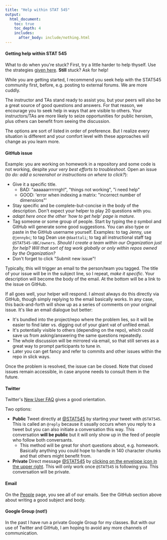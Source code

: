 ```yaml
---
title: "Help within STAT 545"
output:
  html_document:
    toc: true
    toc_depth: 4
    includes:
      after_body: include/nothing.html
---
```


#### Getting help within STAT 545

What to do when you're stuck? First, try a little harder to help thyself. Use the strategies [given here](help-general.html). __Still__ stuck? Ask for help! 

While you are getting started, I recommend you seek help with the STAT545 community first, before, e.g. posting to external forums. We are more cuddly.

The instructor and TAs stand ready to assist you, but your peers will also be a great source of good questions and answers. For that reason, we encourage you to seek help in ways that are visible to others. Your instructors/TAs are more likely to seize opportunities for public heroism, plus others can benefit from seeing the discussion.

The options are sort of listed in order of preference. But I realize every situation is different and your comfort level with these approaches will change as you learn more.

#### GitHub issue

Example: you are working on homework in a repository and some code is not working, despite *your very best efforts to troubleshoot*. Open an issue (*to do: add a screenshot or instructions on where to click?*):

  * Give it a specific title.
    - BAD: "aaaaaarrrrrrgh!", "things not working", "i need help"
    - GOOD: 'error when indexing a matrix: "incorrect number of dimensions"'
  * Stay specific and be complete-but-concise in the body of the description. Don't expect your helper to play 20 questions with you.
  * *adapt here once the other 'how to get help' page is mature.*
  * Tag someone or some group of people. Start by typing the `@` symbol and GitHub will generate some good suggestions. You can also type or paste in the GitHub username yourself. Examples: to tag Jenny, use `@jennybc`; to tag Dean use `@daattali`; to tag all instructional staff tag `@STAT545-UBC/owners`. *Should I create a team within our Organization just for help? Will that sort of tag work globally or only within repos owned by the Organization?*
  * Don't forget to click "Submit new issue"!

Typically, this will trigger an email to the person/team you tagged. The title of your issue will be in the subject line, so I repeat, *make it specific*. Your description will become the body of the email. At the bottom will be a link to the issue on GitHub.

If all goes well, your helper will respond. I almost always do this directly via GitHub, though simply replying to the email basically works. In any case, this back-and-forth will show up as a series of comments on your original issue. It's like an email dialogue but better:

  * It's bundled into the project/repo where the problem lies, so it will be easier to find later vs. digging out of your giant vat of unfiled email.
  * It's potentially visible to others (depending on the repo), which could save us from asking/answering the same questions repeatedly.
  * The whole discussion will be mirrored via email, so that still serves as a great way to prompt participants to tune in.
  * Later you can get fancy and refer to commits and other issues within the repo in slick ways.
  
Once the problem is resolved, the issue can be closed. Note that closed issues remain accessible, in case anyone needs to consult them in the future.
  
#### Twitter

Twitter's [New User FAQ](https://support.twitter.com/articles/13920-new-user-faqs) gives a good orientation.

Two options:

  * __Public__ Tweet directly at [\@STAT545](https://twitter.com/STAT545) by starting your tweet with `@STAT545`. This is called an `@reply` because it usually occurs when you reply to a tweet but you can also initiate a conversation this way. This conversation __will be public__ but it will only show up in the feed of people who follow both conversants.
    - This method will be great for short questions about, e.g. homework. Basically anything you could hope to handle in 140 character chunks and that others might benefit from.
  * __Private__ Direct message [\@STAT545](https://twitter.com/STAT545) by [clicking on the envelope icon in the upper right](https://support.twitter.com/articles/14606-how-to-post-and-delete-direct-messages-dms). This will only work once `@STAT545` is following you. This conversation will be private.

#### Email

On the [People](people.html) page, you see all of our emails. See the GitHub section above about writing a good subject and body.

#### Google Group (not!)

In the past I have run a private Google Group for my classes. But with our use of Twitter and GitHub, I am hoping to avoid any more channels of communication.